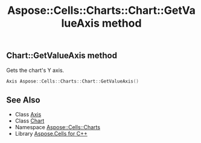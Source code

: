 ﻿---
title: Aspose::Cells::Charts::Chart::GetValueAxis method
linktitle: GetValueAxis
second_title: Aspose.Cells for C++ API Reference
description: 'Aspose::Cells::Charts::Chart::GetValueAxis method. Gets the chart''s Y axis in C++.'
type: docs
weight: 4300
url: /cpp/aspose.cells.charts/chart/getvalueaxis/
---
## Chart::GetValueAxis method


Gets the chart's Y axis.

```cpp
Axis Aspose::Cells::Charts::Chart::GetValueAxis()
```

## See Also

* Class [Axis](../../axis/)
* Class [Chart](../)
* Namespace [Aspose::Cells::Charts](../../)
* Library [Aspose.Cells for C++](../../../)
